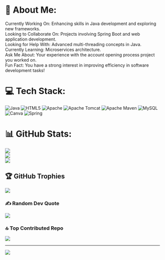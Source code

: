# 💫 About Me:
Currently Working On: Enhancing skills in Java development and exploring new frameworks.<br>Looking to Collaborate On: Projects involving Spring Boot and web application development.<br>Looking for Help With: Advanced multi-threading concepts in Java.<br>Currently Learning: Microservices architecture.<br>Ask Me About: Your experience with the account opening process project you worked on.<br>Fun Fact: You have a strong interest in improving efficiency in software development tasks!


# 💻 Tech Stack:
![Java](https://img.shields.io/badge/java-%23ED8B00.svg?style=for-the-badge&logo=openjdk&logoColor=white) ![HTML5](https://img.shields.io/badge/html5-%23E34F26.svg?style=for-the-badge&logo=html5&logoColor=white) ![Apache](https://img.shields.io/badge/apache-%23D42029.svg?style=for-the-badge&logo=apache&logoColor=white) ![Apache Tomcat](https://img.shields.io/badge/apache%20tomcat-%23F8DC75.svg?style=for-the-badge&logo=apache-tomcat&logoColor=black) ![Apache Maven](https://img.shields.io/badge/Apache%20Maven-C71A36?style=for-the-badge&logo=Apache%20Maven&logoColor=white) ![MySQL](https://img.shields.io/badge/mysql-4479A1.svg?style=for-the-badge&logo=mysql&logoColor=white) ![Canva](https://img.shields.io/badge/Canva-%2300C4CC.svg?style=for-the-badge&logo=Canva&logoColor=white) ![Spring](https://img.shields.io/badge/spring-%236DB33F.svg?style=for-the-badge&logo=spring&logoColor=white)
# 📊 GitHub Stats:
![](https://github-readme-stats.vercel.app/api?username=mdmeraj7408&theme=dark&hide_border=true&include_all_commits=false&count_private=true)<br/>
![](https://github-readme-streak-stats.herokuapp.com/?user=mdmeraj7408&theme=dark&hide_border=true)<br/>
![](https://github-readme-stats.vercel.app/api/top-langs/?username=mdmeraj7408&theme=dark&hide_border=true&include_all_commits=false&count_private=true&layout=compact)

## 🏆 GitHub Trophies
![](https://github-profile-trophy.vercel.app/?username=mdmeraj7408&theme=radical&no-frame=false&no-bg=false&margin-w=4)

### ✍️ Random Dev Quote
![](https://quotes-github-readme.vercel.app/api?type=horizontal&theme=radical)

### 🔝 Top Contributed Repo
![](https://github-contributor-stats.vercel.app/api?username=mdmeraj7408&limit=5&theme=radical&combine_all_yearly_contributions=true)

---
[![](https://visitcount.itsvg.in/api?id=mdmeraj7408&icon=2&color=0)](https://visitcount.itsvg.in)

<!-- Proudly created with GPRM ( https://gprm.itsvg.in ) -->